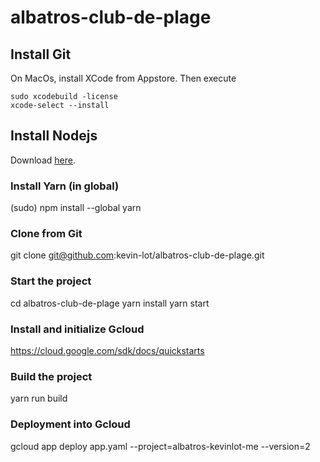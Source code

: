 # albatros-club-de-plage

## Install Git
On MacOs, install XCode from Appstore. Then execute
```
sudo xcodebuild -license
xcode-select --install
```

## Install Nodejs
Download [here](https://nodejs.org/en/).

### Install Yarn (in global)
(sudo) npm install --global yarn

### Clone from Git
git clone git@github.com:kevin-lot/albatros-club-de-plage.git

### Start the project
cd albatros-club-de-plage
yarn install
yarn start

### Install and initialize Gcloud
https://cloud.google.com/sdk/docs/quickstarts

### Build the project
yarn run build

### Deployment into Gcloud
gcloud app deploy app.yaml --project=albatros-kevinlot-me --version=2
